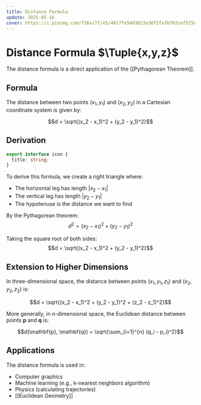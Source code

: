 ```yaml
---
title: Distance Formula
update: 2025-05-16
cover: https://i.pinimg.com/736x/7f/e5/49/7fe5493023a36f2fa7bf02cef5256c73.jpg
---
```


# Distance Formula $\Tuple{x,y,z}$

The distance formula is a direct application of the [[Pythagorean Theorem]].

## Formula

The distance between two points $(x_1, y_1)$ and $(x_2, y_2)$ in a Cartesian coordinate system is given by:

$$d = \sqrt{(x_2 - x_1)^2 + (y_2 - y_1)^2}$$

## Derivation

```typescript
export interface icon {
  title: string;
}
```

To derive this formula, we create a right triangle where:
- The horizontal leg has length $|x_2 - x_1|$
- The vertical leg has length $|y_2 - y_1|$
- The hypotenuse is the distance we want to find

By the Pythagorean theorem:
$$d^2 = (x_2 - x_1)^2 + (y_2 - y_1)^2$$

Taking the square root of both sides:
$$d = \sqrt{(x_2 - x_1)^2 + (y_2 - y_1)^2}$$

## Extension to Higher Dimensions

In three-dimensional space, the distance between points $(x_1, y_1, z_1)$ and $(x_2, y_2, z_2)$ is:

$$d = \sqrt{(x_2 - x_1)^2 + (y_2 - y_1)^2 + (z_2 - z_1)^2}$$

More generally, in $n$-dimensional space, the Euclidean distance between points $\mathbf{p}$ and $\mathbf{q}$ is:

$$d(\mathbf{p}, \mathbf{q}) = \sqrt{\sum_{i=1}^{n} (q_i - p_i)^2}$$

## Applications

The distance formula is used in:
- Computer graphics
- Machine learning (e.g., k-nearest neighbors algorithm)
- Physics (calculating trajectories)
- [[Euclidean Geometry]]
